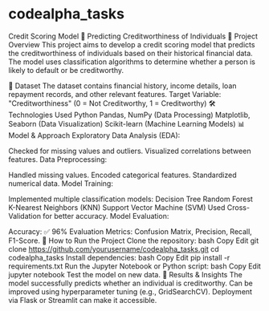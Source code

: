 # codealpha_tasks
Credit Scoring Model 🚀
Predicting Creditworthiness of Individuals
📌 Project Overview
This project aims to develop a credit scoring model that predicts the creditworthiness of individuals based on their historical financial data. The model uses classification algorithms to determine whether a person is likely to default or be creditworthy.

📂 Dataset
The dataset contains financial history, income details, loan repayment records, and other relevant features.
Target Variable: "Creditworthiness" (0 = Not Creditworthy, 1 = Creditworthy)
🛠️ Technologies Used
Python
Pandas, NumPy (Data Processing)
Matplotlib, Seaborn (Data Visualization)
Scikit-learn (Machine Learning Models)
📊 Model & Approach
Exploratory Data Analysis (EDA):

Checked for missing values and outliers.
Visualized correlations between features.
Data Preprocessing:

Handled missing values.
Encoded categorical features.
Standardized numerical data.
Model Training:

Implemented multiple classification models:
Decision Tree
Random Forest
K-Nearest Neighbors (KNN)
Support Vector Machine (SVM)
Used Cross-Validation for better accuracy.
Model Evaluation:

Accuracy: ✅ 96%
Evaluation Metrics: Confusion Matrix, Precision, Recall, F1-Score.
📝 How to Run the Project
Clone the repository:
bash
Copy
Edit
git clone https://github.com/yourusername/codealpha_tasks.git
cd codealpha_tasks
Install dependencies:
bash
Copy
Edit
pip install -r requirements.txt
Run the Jupyter Notebook or Python script:
bash
Copy
Edit
jupyter notebook
Test the model on new data.
📌 Results & Insights
The model successfully predicts whether an individual is creditworthy.
Can be improved using hyperparameter tuning (e.g., GridSearchCV).
Deployment via Flask or Streamlit can make it accessible.
